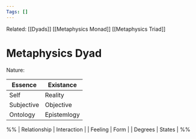 ```yaml
---
Tags: []
---
```

Related: [[Dyads]] [[Metaphysics Monad]] [[Metaphysics Triad]]
# Metaphysics Dyad
Nature: 

| Essence | Existance |
|---|---|
| Self | Reality | [[Forrest Landry]]
| Subjective | Objective | [[Forrest Landry]]
| Ontology | Epistemlogy | [[Forrest Landry]]


%%
| Relationship | Interaction | 
| Feeling | Form |
| Degrees | States |
%% 